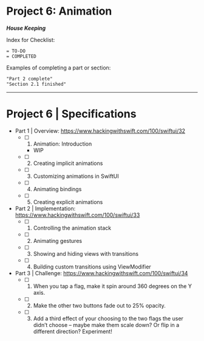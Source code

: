 # Project 6: Animation


***House Keeping***

Index for Checklist:

    = TO-DO
    = COMPLETED

Examples of completing a part or section:

    "Part 2 complete"
    "Section 2.1 finished"

______
# Project 6 | Specifications

- Part 1 | Overview: https://www.hackingwithswift.com/100/swiftui/32
    - [ ] 1. Animation: Introduction
        - WIP
    - [ ] 2. Creating implicit animations
    - [ ] 3. Customizing animations in SwiftUI
    - [ ] 4. Animating bindings
    - [ ] 5. Creating explicit animations


- Part 2 | Implementation: https://www.hackingwithswift.com/100/swiftui/33
    - [ ] 1. Controlling the animation stack
    - [ ] 2. Animating gestures
    - [ ] 3. Showing and hiding views with transitions
    - [ ] 4. Building custom transitions using ViewModifier


    
- Part 3 | Challenge: https://www.hackingwithswift.com/100/swiftui/34
    - [ ] 1. When you tap a flag, make it spin around 360 degrees on the Y axis.
    - [ ] 2. Make the other two buttons fade out to 25% opacity.
    - [ ] 3. Add a third effect of your choosing to the two flags the user didn’t choose – maybe make them scale down? Or flip in a different direction? Experiment!
